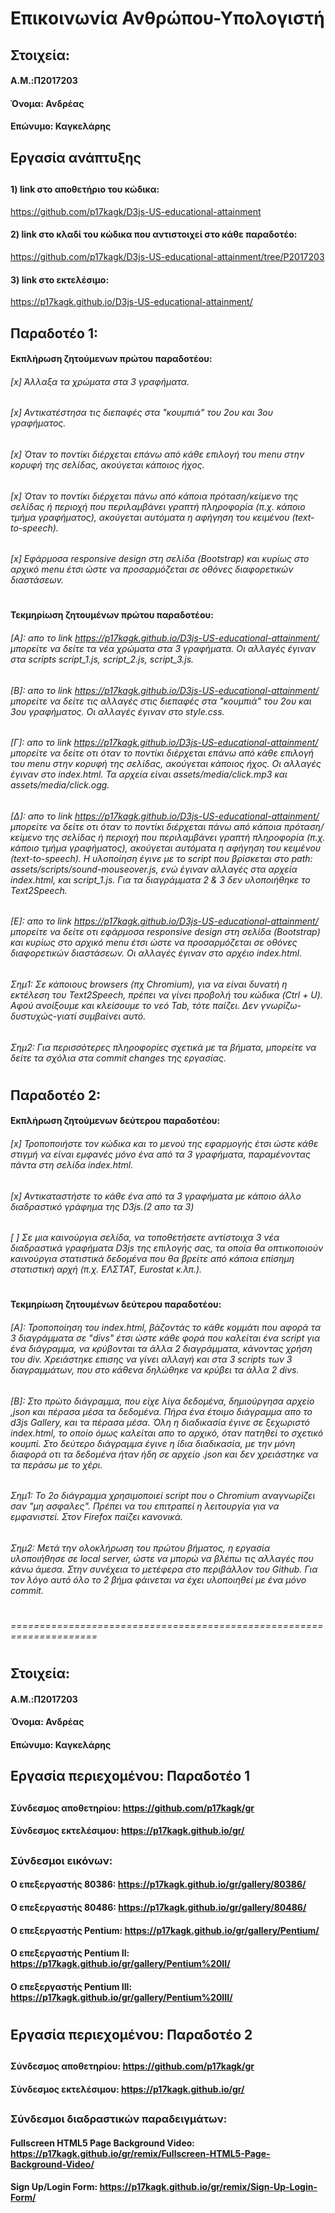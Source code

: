 # Επικοινωνία Ανθρώπου-Υπολογιστή
##
## Στοιχεία:
#### A.M.:Π2017203
#### Όνομα: Ανδρέας
#### Επώνυμο: Καγκελάρης
##
## Εργασία ανάπτυξης 
##
#### 1) link στο αποθετήριο του κώδικα:
https://github.com/p17kagk/D3js-US-educational-attainment
#### 2) link στο κλαδί του κώδικα που αντιστοιχεί στο κάθε παραδοτέο:
https://github.com/p17kagk/D3js-US-educational-attainment/tree/P2017203
#### 3) link στο εκτελέσιμο:
https://p17kagk.github.io/D3js-US-educational-attainment/
##
## Παραδοτέο 1:
#### Εκπλήρωση ζητούμενων πρώτου παραδοτέου:
###### [x] Άλλαξα τα χρώματα στα 3 γραφήματα.
######
###### [x] Αντικατέστησα τις διεπαφές στα "κουμπιά" του 2ου και 3ου γραφήματος.
######
###### [x] Όταν το ποντίκι διέρχεται επάνω από κάθε επιλογή του menu στην κορυφή της σελίδας, ακούγεται κάποιος ήχος.
######
###### [x] Όταν το ποντίκι διέρχεται πάνω από κάποια πρόταση/κείμενο της σελίδας ή περιοχή που περιλαμβάνει γραπτή πληροφορία (π.χ. κάποιο τμήμα γραφήματος), ακούγεται αυτόματα η αφήγηση του κειμένου (text-to-speech).
######
###### [x] Εφάρμοσα responsive design στη σελίδα (Bootstrap) και κυρίως στο αρχικό menu έτσι ώστε να προσαρμόζεται σε οθόνες διαφορετικών διαστάσεων.
#
#### Τεκμηρίωση ζητουμένων πρώτου παραδοτέου:
###### [Α]: απο το link https://p17kagk.github.io/D3js-US-educational-attainment/ μπορείτε να δείτε τα νέα χρώματα στα 3 γραφήματα. Οι αλλαγές έγιναν στα scripts script_1.js, script_2.js, script_3.js.
###### [Β]: απο το link https://p17kagk.github.io/D3js-US-educational-attainment/ μπορείτε να δείτε τις αλλαγές στις διεπαφές στα "κουμπιά" του 2ου και 3ου γραφήματος. Οι αλλαγές έγιναν στο style.css.
###### [Γ]: απο το link https://p17kagk.github.io/D3js-US-educational-attainment/ μπορείτε να δείτε οτι όταν το ποντίκι διέρχεται επάνω από κάθε επιλογή του menu στην κορυφή της σελίδας, ακούγεται κάποιος ήχος. Οι αλλαγές έγιναν στο index.html. Τα αρχεία είναι assets/media/click.mp3 και assets/media/click.ogg.
###### [Δ]: απο το link https://p17kagk.github.io/D3js-US-educational-attainment/ μπορείτε να δείτε οτι όταν το ποντίκι διέρχεται πάνω από κάποια πρόταση/κείμενο της σελίδας ή περιοχή που περιλαμβάνει γραπτή πληροφορία (π.χ. κάποιο τμήμα γραφήματος), ακούγεται αυτόματα η αφήγηση του κειμένου (text-to-speech). Η υλοποίηση έγινε με το script που βρίσκεται στο path: assets/scripts/sound-mouseover.js, ενώ έγιναν αλλαγές στα αρχεία index.html, και script_1.js. Για τα διαγράμματα 2 & 3 δεν υλοποιήθηκε το Text2Speech.
###### [Ε]: απο το link https://p17kagk.github.io/D3js-US-educational-attainment/ μπορείτε να δείτε οτι εφάρμοσα responsive design στη σελίδα (Bootstrap) και κυρίως στο αρχικό menu έτσι ώστε να προσαρμόζεται σε οθόνες διαφορετικών διαστάσεων. Οι αλλαγές έγιναν στο αρχέιο index.html.
###### Σημ1: Σε κάποιους browsers (πχ Chromium), για να είναι δυνατή η εκτέλεση του Text2Speech, πρέπει να γίνει προβολή του κώδικα (Ctrl + U). Αφού ανοίξουμε και κλείσουμε το νεό Tab, τότε παίζει. Δεν γνωρίζω-δυστυχώς-γιατί συμβαίνει αυτό.
###### Σημ2: Για περισσότερες πληροφορίες σχετικά με τα βήματα, μπορείτε να δείτε τα σχόλια στα commit changes της εργασίας.
#
## Παραδοτέο 2:
#### Εκπλήρωση ζητούμενων δεύτερου παραδοτέου:
###### [x] Τροποποιήστε τον κώδικα και το μενού της εφαρμογής έτσι ώστε κάθε στιγμή να είναι εμφανές μόνο ένα από τα 3 γραφήματα, παραμένοντας πάντα στη σελίδα index.html.
###### [x] Αντικαταστήστε το κάθε ένα από τα 3 γραφήματα με κάποιο άλλο διαδραστικό γράφημα της D3js.(2 απο τα 3)
###### [ ] Σε μια καινούργια σελίδα, να τοποθετήσετε αντίστοιχα 3 νέα διαδραστικά γραφήματα D3js της επιλογής σας, τα οποία θα οπτικοποιούν καινούργια στατιστικά δεδομένα που θα βρείτε από κάποια επίσημη στατιστική αρχή (π.χ. ΕΛΣΤΑΤ, Eurostat κ.λπ.).
#
#### Τεκμηρίωση ζητουμένων δεύτερου παραδοτέου:
###### [Α]: Τροποποίηση του index.html, βάζοντάς το κάθε κομμάτι που αφορά τα 3 διαγράμματα σε "divs" έτσι ώστε κάθε φορά που καλείται ένα script για ένα διάγραμμα, να κρύβονται τα άλλα 2 διαγράμματα, κάνοντας χρήση του div. Χρειάστηκε επισης να γίνει αλλαγή και στα 3 scripts των 3 διαγραμμάτων, που στο κάθενα δηλώθηκε να κρύβει τα άλλα 2 divs.
###### [Β]: Στο πρώτο διάγραμμα, που είχε λίγα δεδομένα, δημιούργησα αρχείο ,json και πέρασα μέσα τα δεδομένα. Πήρα ένα έτοιμο διάγραμμα απο το d3js Gallery, και τα πέρασα μέσα. Όλη η διαδικασία έγινε σε ξεχωριστό index.html, το οποίο όμως καλείται απο το αρχικό, όταν πατηθεί το σχετικό κουμπί. Στο δεύτερο διάγραμμα έγινε η ίδια διαδικασία, με την μόνη διαφορά οτι τα δεδομένα ήταν ήδη σε αρχείο .json και δεν χρειάστηκε να τα περάσω με το χέρι. 

###### Σημ1: Το 2ο διάγραμμα χρησιμοποιεί script που ο Chromium αναγνωρίζει σαν "μη ασφαλες". Πρέπει να του επιτραπεί η λειτουργία για να εμφανιστεί. Στον Firefox παίζει κανονικά. 
###### Σημ2: Μετά την ολοκλήρωση του πρώτου βήματος, η εργασία υλοποιήθησε σε local server, ώστε να μπορώ να βλέπω τις αλλαγές που κάνω άμεσα. Στην συνέχεια το μετέφερα στο περιβάλλον του Github. Για τον λόγο αυτό όλο το 2 βήμα φάινεται να έχει υλοποιηθεί με ένα μόνο commit.
#
###### =====================================================================
#
## Στοιχεία:
#### A.M.:Π2017203
#### Όνομα: Ανδρέας
#### Επώνυμο: Καγκελάρης
##
## Εργασία περιεχομένου: Παραδοτέο 1 
##
#### Σύνδεσμος αποθετηρίου: https://github.com/p17kagk/gr
#### Σύνδεσμος εκτελέσιμου: https://p17kagk.github.io/gr/
##
### Σύνδεσμοι εικόνων:
####  Ο επεξεργαστής 80386: https://p17kagk.github.io/gr/gallery/80386/
####  Ο επεξεργαστής 80486: https://p17kagk.github.io/gr/gallery/80486/
####  Ο επεξεργαστής Pentium: https://p17kagk.github.io/gr/gallery/Pentium/
####  Ο επεξεργαστής Pentium II: https://p17kagk.github.io/gr/gallery/Pentium%20II/
####  Ο επεξεργαστής Pentium III: https://p17kagk.github.io/gr/gallery/Pentium%20III/
#
## Εργασία περιεχομένου: Παραδοτέο 2
##
#### Σύνδεσμος αποθετηρίου: https://github.com/p17kagk/gr
#### Σύνδεσμος εκτελέσιμου: https://p17kagk.github.io/gr/
##
### Σύνδεσμοι διαδραστικών παραδειγμάτων:
#### Fullscreen HTML5 Page Background Video: https://p17kagk.github.io/gr/remix/Fullscreen-HTML5-Page-Background-Video/
#### Sign Up/Login Form: https://p17kagk.github.io/gr/remix/Sign-Up-Login-Form/
#



